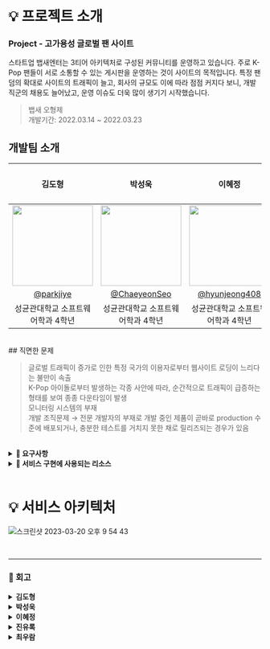 # 💡 프로젝트 소개

<h3>Project - 고가용성 글로벌 팬 사이트</h3>
  
스타트업 뱁새엔터는 3티어 아키텍처로 구성된 커뮤니티를 운영하고 있습니다. 주로 K-Pop 팬들이 서로 소통할 수 있는 게시판을 운영하는 것이 사이트의 목적입니다.
특정 팬덤의 확대로 사이트의 트래픽이 늘고, 회사의 규모도 이에 따라 점점 커지다 보니, 개발 직군의 채용도 늘어났고, 운영 이슈도 더욱 많이 생기기 시작했습니다.
  
> 뱁새 오형제 <br/> 개발기간: 2022.03.14 ~ 2022.03.23
  
## 개발팀 소개
|      김도형       |          박성욱         |       이혜정        |       진유록        |       최우람      |                                                                                            
| :---------------------: | :---------------------: | :---------------------: | :---------------------: | :---------------------: |
|   <img width="160px" src="https://user-images.githubusercontent.com/50205887/205326013-af001243-a77d-4601-8bfc-aa713931cf95.png" />    |                      <img width="160px" src="https://user-images.githubusercontent.com/50205887/207570536-f5a82e48-99a1-4399-91d3-75fc5f8f3349.png" />    |                   <img width="160px" src="https://user-images.githubusercontent.com/50205887/207570634-247c3715-a54e-4f63-8c08-9b266f8a35f7.png"/>   |
|   [@parkjiye](https://github.com/parkjiye)   |    [@ChaeyeonSeo](https://github.com/ChaeyeonSeo)  | [@hyunjeong408](https://github.com/hyunjeong408)  |
| 성균관대학교 소프트웨어학과 4학년 | 성균관대학교 소프트웨어학과 4학년 | 성균관대학교 소프트웨어학과 4학년 |

<br>
## 직면한 문제

 >글로벌 트래픽이 증가로 인한 특정 국가의 이용자로부터 웹사이트 로딩이 느리다는 불만이 속출<br/>
 K-Pop 아이돌로부터 발생하는 각종 사안에 따라, 순간적으로 트래픽이 급증하는 형태를 보여 종종 다운타임이 발생<br/>
 모니터링 시스템의 부재<br/>
 개발 조직문제 → 전문 개발자의 부재로 개발 중인 제품이 곧바로 production 수준에 배포되거나, 충분한 테스트를 거치지 못한 채로 릴리즈되는 경우가 있음

<br>

<details>
    <summary><strong>📍 요구사항 </strong></summary>
   <br>
   
   요구사항 | *
   -- | --
   CRUD 기능을 포함한 간단한 3티어 REST API | - 회원 가입 <br/>- 로그인 <br/>- 게시글 읽기,쓰기
   CI/CD 파이프라인을 만들고, dev/staging/production 수준을 구분 및 릴리즈 정책 생성 | git branch 및 릴리즈 여부에 따라 <br/> dev/staging/production 수준 분리
   서버 및 데이터베이스의 고가용성 달성 및 순간적인 트래픽 증가 대응 | 
   모니터링 시스템을 구축 또는 CloudWatch 대시보드를 통해 모니터링 | 
   모든 서버는 컨테이너 환경에서 구현 | 
   서버 및 데이터베이스는 AZ 단위의 가용성 확보 | 
   순간적인 트래픽 증가에 대응 | - 주로 국가별 트래픽 및 응답시간 확인 <br/> - 글로벌 트래픽 대응을 위한 방안 제시
   기본적인 보안 요구 사항 충족 | - 서브넷 분리
   IaC화 진행 | 
   CDN의 효과 증명 | 

   

   <br>


</details>


<details>
    <summary><strong>📍 서비스 구현에 사용되는 리소스 </strong></summary>
OS - Ubuntu
Web Server - Nginx

**AWS Cloud**

Network
>Internet Gateway
  ELB
  NAT gateway
  ASG

Container Service
  >ECS (Fargate)
    - ECR

Database
  >RDS Aurora

Storage
  > S3
     - Bucket

Monitering tool
  >CloudWatch
     - alarm
    AWS OpenSearch

Performance test tool
  >k6

CDN & Domain service
  >Cloud front
    route53

Security
  >AWS Shield
    AWS WAF
    AWS Firewall manager
    ASM

External Services
>Slack
  Kibana
  Github Action

Other Service
> Lambda
   SNS
   SQS

<br>
</details>


<br>

# 💡 서비스 아키텍처
![스크린샷 2023-03-20 오후 9 54 43](https://user-images.githubusercontent.com/119268657/226344823-5a53acdf-437b-4e03-a4ee-f9d38793a6a6.png)


<br>

***
<h3>📝 회고</h3>

<details>
    <summary><strong> 김도형 </strong></summary>
</details>

<details>
    <summary><strong> 박성욱 </strong></summary>
</details>

<details>
    <summary><strong> 이혜정 </strong></summary>
</details>

<details>
    <summary><strong> 진유록 </strong></summary>
</details>

<details>
    <summary><strong> 최우람 </strong></summary>
</details>
